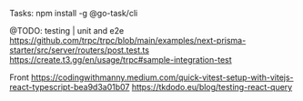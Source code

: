 Tasks: npm install -g @go-task/cli

@TODO: testing | unit and e2e
https://github.com/trpc/trpc/blob/main/examples/next-prisma-starter/src/server/routers/post.test.ts
https://create.t3.gg/en/usage/trpc#sample-integration-test

Front
https://codingwithmanny.medium.com/quick-vitest-setup-with-vitejs-react-typescript-bea9d3a01b07
https://tkdodo.eu/blog/testing-react-query